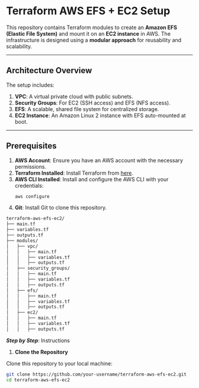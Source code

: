 # Terraform AWS EFS + EC2 Setup

This repository contains Terraform modules to create an **Amazon EFS (Elastic File System)** and mount it on an **EC2 instance** in AWS. The infrastructure is designed using a **modular approach** for reusability and scalability.

---

## Architecture Overview

The setup includes:
1. **VPC**: A virtual private cloud with public subnets.
2. **Security Groups**: For EC2 (SSH access) and EFS (NFS access).
3. **EFS**: A scalable, shared file system for centralized storage.
4. **EC2 Instance**: An Amazon Linux 2 instance with EFS auto-mounted at boot.

---

## Prerequisites

1. **AWS Account**: Ensure you have an AWS account with the necessary permissions.
2. **Terraform Installed**: Install Terraform from [here](https://www.terraform.io/downloads.html).
3. **AWS CLI Installed**: Install and configure the AWS CLI with your credentials:
   ```bash
   aws configure

4. **Git**: Install Git to clone this repository.

```bash
terraform-aws-efs-ec2/
├── main.tf
├── variables.tf
├── outputs.tf
├── modules/
│   ├── vpc/
│   │   ├── main.tf
│   │   ├── variables.tf
│   │   ├── outputs.tf
│   ├── security_groups/
│   │   ├── main.tf
│   │   ├── variables.tf
│   │   ├── outputs.tf
│   ├── efs/
│   │   ├── main.tf
│   │   ├── variables.tf
│   │   ├── outputs.tf
│   ├── ec2/
│   │   ├── main.tf
│   │   ├── variables.tf
│   │   ├── outputs.tf

```

***Step by Step***: Instructions

1. **Clone the Repository**

Clone this repository to your local machine:

```bash
git clone https://github.com/your-username/terraform-aws-efs-ec2.git
cd terraform-aws-efs-ec2
```